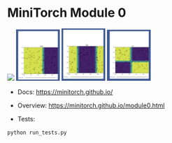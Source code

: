 # MiniTorch Module 0  

<img src="https://minitorch.github.io/_images/match.png" width="100px">
<img src="simple.png" width="100px">
<img src="split.png" width="100px">
<img src="xor.png" width="100px">

* Docs: https://minitorch.github.io/

* Overview: https://minitorch.github.io/module0.html

* Tests:

```
python run_tests.py
```

